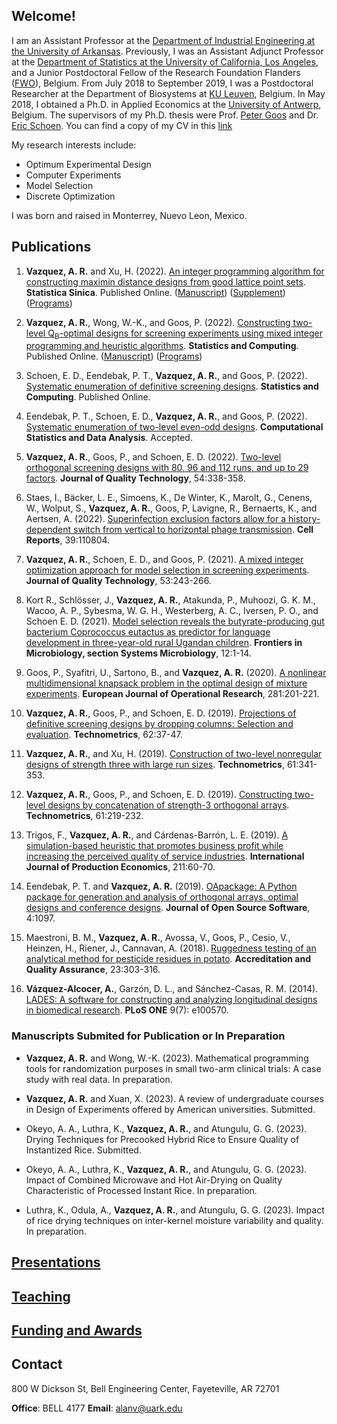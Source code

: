 ## Welcome!

I am an Assistant Professor at the [Department of Industrial Engineering at the University of Arkansas](https://industrial-engineering.uark.edu/). Previously, I was an Assistant Adjunct Professor at the [Department of Statistics at the University of California, Los Angeles](http://statistics.ucla.edu/), and a Junior Postdoctoral Fellow of the Research Foundation Flanders ([FWO](https://www.fwo.be/en/)), Belgium. From July 2018 to September 2019, I was a Postdoctoral Researcher at the Department of Biosystems at [KU Leuven](https://www.biw.kuleuven.be/biosyst/english), Belgium. In May 2018, I obtained a Ph.D. in Applied Economics at the [University of Antwerp](https://www.uantwerpen.be/en/about-uantwerp/faculties/faculty-of-business-and-economics/), Belgium. The supervisors of my Ph.D. thesis were Prof. [Peter Goos](http://www.experimental-design.eu/who/) and Dr. [Eric Schoen](http://www.experimental-design.eu/who/). You can find a copy of my CV in this [link](https://github.com/alanrvazquez/alanrvazquez.github.io/blob/main/cv_Alan_Vazquez.pdf)

My research interests include:
- Optimum Experimental Design
- Computer Experiments
- Model Selection
- Discrete Optimization

I was born and raised in Monterrey, Nuevo Leon, Mexico.

## Publications

1. **Vazquez, A. R.** and Xu, H. (2022). [An integer programming algorithm for constructing maximin distance designs from good lattice point sets](https://www3.stat.sinica.edu.tw/preprint/SS-2021-0362_Preprint.pdf). **Statistica Sinica**. Published Online. ([Manuscript](https://github.com/alanrvazquez/alanrvazquez.github.io/blob/main/manuscripts/Manuscript_IP_approach_for_maximin_distance_designs.pdf)) ([Supplement](https://github.com/alanrvazquez/alanrvazquez.github.io/blob/main/manuscripts/Supplementary%20sections%20Sec.pdf)) ([Programs](https://github.com/alanrvazquez/IP-Algorithm-for-Maximin-LHD))

2. **Vazquez, A. R.**, Wong, W.-K., and Goos, P. (2022). [Constructing two-level Q<sub>B</sub>-optimal designs for screening experiments using mixed integer programming and heuristic algorithms](https://link.springer.com/article/10.1007/s11222-022-10168-1). **Statistics and Computing**. Published Online. ([Manuscript](https://github.com/alanrvazquez/alanrvazquez.github.io/blob/main/manuscripts/Two-Level%20QB-Optimal%20Designs.pdf)) ([Programs](https://github.com/alanrvazquez/Algorithms-for-constructing-QB-optimal-designs))

3. Schoen, E. D., Eendebak, P. T., **Vazquez, A. R.**, and Goos, P. (2022). [Systematic enumeration of definitive screening designs](https://link.springer.com/article/10.1007/s11222-022-10171-6). **Statistics and Computing**. Published Online.

4. Eendebak, P. T., Schoen, E. D., **Vazquez, A. R.**, and Goos, P. (2022). [Systematic enumeration of two-level even-odd designs](https://www.sciencedirect.com/science/article/pii/S0167947322002584). **Computational Statistics and Data Analysis**. Accepted.

5. **Vazquez, A. R.**, Goos, P., and Schoen, E. D. (2022). [Two-level orthogonal screening designs with 80, 96 and 112 runs, and up to 29 factors](https://www.tandfonline.com/doi/abs/10.1080/00224065.2021.1916412). **Journal of Quality Technology**, 54:338-358.

6. Staes, I., Bäcker, L. E., Simoens, K., De Winter, K., Marolt, G., Cenens, W., Wolput, S., **Vazquez, A. R.**, Goos, P, Lavigne, R., Bernaerts, K., and Aertsen, A. (2022). [Superinfection exclusion factors allow for a history-dependent switch from vertical to horizontal phage transmission](https://www.sciencedirect.com/science/article/pii/S221112472200571X). **Cell Reports**, 39:110804. 

7. **Vazquez, A. R.**, Schoen, E. D., and Goos, P. (2021). [A mixed integer optimization approach for model selection in screening experiments](https://www.tandfonline.com/doi/abs/10.1080/00224065.2020.1712275). **Journal of Quality Technology**, 53:243-266.

8. Kort R., Schlösser, J., **Vazquez, A. R.**, Atakunda, P., Muhoozi, G. K. M., Wacoo, A. P., Sybesma, W. G. H., Westerberg, A. C., Iversen, P. O.,  and Schoen E. D. (2021). [Model selection reveals the butyrate-producing gut bacterium Coprococcus eutactus as predictor for language development in three-year-old rural Ugandan children](https://www.frontiersin.org/articles/10.3389/fmicb.2021.681485/full). **Frontiers in Microbiology, section Systems Microbiology**, 12:1-14.

9. Goos, P., Syafitri, U., Sartono, B., and **Vazquez, A. R.** (2020).  [A nonlinear multidimensional knapsack problem in the optimal design of mixture experiments](https://www.sciencedirect.com/science/article/pii/S0377221719306733). **European Journal of Operational Research**, 281:201-221. 

10. **Vazquez, A. R.**, Goos, P., and Schoen, E. D. (2019). [Projections of definitive screening designs by dropping columns: Selection and evaluation](https://www.tandfonline.com/doi/10.1080/00401706.2019.1566095). **Technometrics**, 62:37-47.

11. **Vazquez, A. R.**, and Xu, H. (2019). [Construction of two-level nonregular designs of strength three with large run sizes](https://www.tandfonline.com/doi/abs/10.1080/00401706.2018.1513381). **Technometrics**, 61:341-353.

12. **Vazquez, A. R.**, Goos, P., and Schoen, E. D. (2019). [Constructing two-level designs by concatenation of strength-3 orthogonal arrays](https://www.tandfonline.com/doi/abs/10.1080/00401706.2018.1473798). **Technometrics**, 61:219-232. 

13. Trigos, F., **Vazquez, A. R.**, and Cárdenas-Barrón, L. E. (2019). [A simulation-based heuristic that promotes business profit while increasing the perceived quality of service industries](https://www.sciencedirect.com/science/article/pii/S092552731930009X). **International Journal of Production Economics**, 211:60-70.

14. Eendebak, P. T. and **Vazquez, A. R.** (2019). [OApackage: A Python package for generation and analysis of orthogonal arrays, optimal designs and conference designs](https://joss.theoj.org/papers/10.21105/joss.01097.pdf). **Journal of Open Source Software**, 4:1097.

15. Maestroni, B. M., **Vazquez, A. R.**, Avossa, V., Goos, P., Cesio, V., Heinzen, H., Riener, J., Cannavan, A. (2018). [Ruggedness testing of an analytical method for pesticide residues in potato](https://link.springer.com/article/10.1007/s00769-018-1335-7). **Accreditation and Quality Assurance**, 23:303-316.

16. **Vázquez-Alcocer, A.**, Garzón, D. L., and Sánchez-Casas, R. M. (2014). [LADES: A software for constructing and analyzing longitudinal designs in biomedical research](https://journals.plos.org/plosone/article?id=10.1371/journal.pone.0100570). **PLoS ONE** 9(7): e100570.

### Manuscripts Submited for Publication or In Preparation

- **Vazquez, A. R.** and Wong, W.-K. (2023). Mathematical programming tools for randomization purposes in small two-arm clinical trials: A case study with real data. In preparation.

- **Vazquez, A. R.** and Xuan, X. (2023). A review of undergraduate courses in Design of Experiments offered by American universities. Submitted.

- Okeyo, A. A., Luthra, K., **Vazquez, A. R.**, and Atungulu, G. G. (2023). Drying Techniques for Precooked Hybrid Rice to Ensure Quality of Instantized Rice. Submitted.

- Okeyo, A. A., Luthra, K., **Vazquez, A. R.**, and Atungulu, G. G. (2023). Impact of Combined Microwave and Hot Air-Drying on Quality Characteristic of Processed Instant Rice. In preparation.

- Luthra, K., Odula, A., **Vazquez, A. R.**, and Atungulu, G. G. (2023). Impact of rice drying techniques on inter-kernel moisture variability and quality. In preparation.



## [Presentations](presentations.md)

## [Teaching](teaching.md)

## [Funding and Awards](funding.md)

## Contact

800 W Dickson St, Bell Engineering Center, Fayeteville, AR 72701

**Office**: BELL 4177    **Email**: <alanv@uark.edu>	
